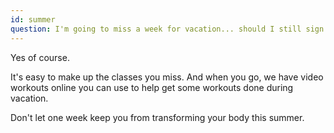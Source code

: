 ```yaml
---
id: summer
question: I'm going to miss a week for vacation... should I still sign up?
---
```


Yes of course.

It's easy to make up the classes you miss. And when you go, we have video workouts online you can use to help get some workouts done during vacation.

Don't let one week keep you from transforming your body this summer.
